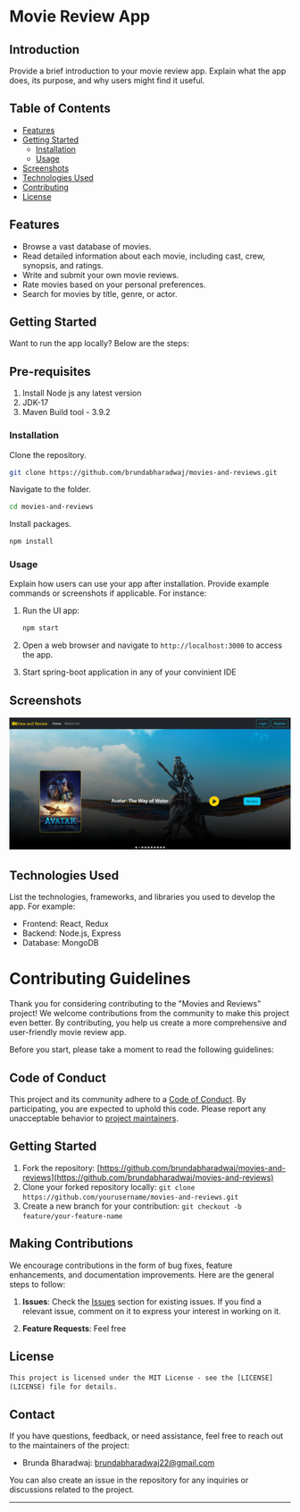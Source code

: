 # Movie Review App

## Introduction

Provide a brief introduction to your movie review app. Explain what the app does, its purpose, and why users might find it useful. 

## Table of Contents

- [Features](#features)
- [Getting Started](#getting-started)
  - [Installation](#installation)
  - [Usage](#usage)
- [Screenshots](#screenshots)
- [Technologies Used](#technologies-used)
- [Contributing](#contributing)
- [License](#license)

## Features
- Browse a vast database of movies.
- Read detailed information about each movie, including cast, crew, synopsis, and ratings.
- Write and submit your own movie reviews.
- Rate movies based on your personal preferences.
- Search for movies by title, genre, or actor.

## Getting Started

Want to run the app locally? Below are the steps:

## Pre-requisites
1) Install  Node js any latest version
2) JDK-17
3) Maven Build tool - 3.9.2

### Installation

Clone the repository.

```bash
git clone https://github.com/brundabharadwaj/movies-and-reviews.git
```

Navigate to the folder.

```bash
cd movies-and-reviews
```
Install packages.

```bash
npm install
```

### Usage

Explain how users can use your app after installation. Provide example commands or screenshots if applicable. For instance:

1. Run the UI app:
   ```bash
   npm start

   ```
  
2. Open a web browser and navigate to `http://localhost:3000` to access the app.

3. Start spring-boot application in any of your convinient IDE

## Screenshots

![Movie Reviewer Application](image.png)

## Technologies Used

List the technologies, frameworks, and libraries you used to develop the app. For example:

- Frontend: React, Redux
- Backend: Node.js, Express
- Database: MongoDB

# Contributing Guidelines

Thank you for considering contributing to the "Movies and Reviews" project! We welcome contributions from the community to make this project even better. By contributing, you help us create a more comprehensive and user-friendly movie review app.

Before you start, please take a moment to read the following guidelines:

## Code of Conduct

This project and its community adhere to a [Code of Conduct](CODE_OF_CONDUCT.md). By participating, you are expected to uphold this code. Please report any unacceptable behavior to [project maintainers](mailto:example@example.com).

## Getting Started

1. Fork the repository: [https://github.com/brundabharadwaj/movies-and-reviews](https://github.com/brundabharadwaj/movies-and-reviews)
2. Clone your forked repository locally: `git clone https://github.com/yourusername/movies-and-reviews.git`
3. Create a new branch for your contribution: `git checkout -b feature/your-feature-name`

## Making Contributions

We encourage contributions in the form of bug fixes, feature enhancements, and documentation improvements. Here are the general steps to follow:

1. **Issues**: Check the [Issues](https://github.com/brundabharadwaj/movies-and-reviews/issues) section for existing issues. If you find a relevant issue, comment on it to express your interest in working on it.

2. **Feature Requests**: Feel free


## License

```plaintext
This project is licensed under the MIT License - see the [LICENSE](LICENSE) file for details.
```

## Contact

If you have questions, feedback, or need assistance, feel free to reach out to the maintainers of the project:

- Brunda Bharadwaj: [brundabharadwaj22@gmail.com](mailto:brundabharadwaj22@gmail.com)

You can also create an issue in the repository for any inquiries or discussions related to the project.


---

